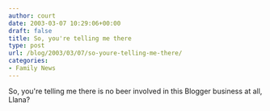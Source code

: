```yaml
---
author: court
date: 2003-03-07 10:29:06+00:00
draft: false
title: So, you're telling me there
type: post
url: /blog/2003/03/07/so-youre-telling-me-there/
categories:
- Family News
---
```


So, you're telling me there is no beer involved in this Blogger business at all, Llana?

